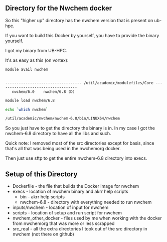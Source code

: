 ## Directory for the Nwchem docker

So this "higher up" directory has the nwchem version that is present on ub-hpc.

If you want to build this Docker by yourself, you have to provide the binary yourself.

I got my binary from UB-HPC.

It's as easy as this (on vortex):
```bash
module avail nwchem
```
```text

---------------------------------- /util/academic/modulefiles/Core -----------------------------------
   nwchem/6.0    nwchem/6.8 (D)

```
```bash
module load nwchem/6.8

echo `which nwchem`

/util/academic/nwchem/nwchem-6.8/bin/LINUX64/nwchem
```
So you just have to get the directory the binary is in. In my case I got the nwchem-6.8 directory to have all the libs and such. 

Quick note: I removed most of the src directories except for basis, since that's all that was being used in the nwchemorg docker.

Then just use sftp to get the entire nwchem-6.8 directory into execs.

## Setup of this Directory
- Dockerfile - the file that builds the Docker image for nwchem
- execs - location of nwchem binary and akrr help scripts
	- bin - akrr help scripts
	- nwchem-6.8 - directory with everything needed to run nwchem
- inputs/nwchem - location of input for nwchem
- scripts - location of setup and run script for nwchem
- nwchem_other_docker - files used by me when working with the docker from nwchemorg that was more or less scrapped
- src_real - all the extra directories I took out of the src directory in nwchem (not there on github)


